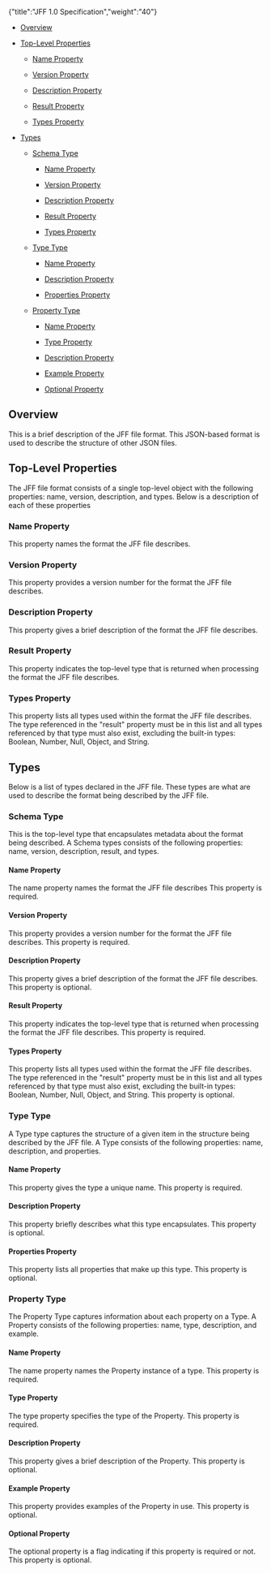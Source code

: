 {"title":"JFF 1.0 Specification","weight":"40"} 

*   [Overview](#Overview)
    
*   [Top-Level Properties](#Top-LevelProperties)
    
    *   [Name Property](#NameProperty)
        
    *   [Version Property](#VersionProperty)
        
    *   [Description Property](#DescriptionProperty)
        
    *   [Result Property](#ResultProperty)
        
    *   [Types Property](#TypesProperty)
        
*   [Types](#Types)
    
    *   [Schema Type](#SchemaType)
        
        *   [Name Property](#NameProperty.1)
            
        *   [Version Property](#VersionProperty.1)
            
        *   [Description Property](#DescriptionProperty.1)
            
        *   [Result Property](#ResultProperty.1)
            
        *   [Types Property](#TypesProperty.1)
            
    *   [Type Type](#TypeType)
        
        *   [Name Property](#NameProperty.2)
            
        *   [Description Property](#DescriptionProperty.2)
            
        *   [Properties Property](#PropertiesProperty)
            
    *   [Property Type](#PropertyType)
        
        *   [Name Property](#NameProperty.3)
            
        *   [Type Property](#TypeProperty)
            
        *   [Description Property](#DescriptionProperty.3)
            
        *   [Example Property](#ExampleProperty)
            
        *   [Optional Property](#OptionalProperty)
            

## Overview

This is a brief description of the JFF file format. This JSON-based format is used to describe the structure of other JSON files.

## Top-Level Properties

The JFF file format consists of a single top-level object with the following properties: name, version, description, and types. Below is a description of each of these properties

### Name Property

This property names the format the JFF file describes.

### Version Property

This property provides a version number for the format the JFF file describes.

### Description Property

This property gives a brief description of the format the JFF file describes.

### Result Property

This property indicates the top-level type that is returned when processing the format the JFF file describes.

### Types Property

This property lists all types used within the format the JFF file describes. The type referenced in the "result" property must be in this list and all types referenced by that type must also exist, excluding the built-in types: Boolean, Number, Null, Object, and String.

## Types

Below is a list of types declared in the JFF file. These types are what are used to describe the format being described by the JFF file.

### Schema Type

This is the top-level type that encapsulates metadata about the format being described. A Schema types consists of the following properties: name, version, description, result, and types.

#### Name Property

The name property names the format the JFF file describes This property is required.

#### Version Property

This property provides a version number for the format the JFF file describes. This property is required.

#### Description Property

This property gives a brief description of the format the JFF file describes. This property is optional.

#### Result Property

This property indicates the top-level type that is returned when processing the format the JFF file describes. This property is required.

#### Types Property

This property lists all types used within the format the JFF file describes. The type referenced in the "result" property must be in this list and all types referenced by that type must also exist, excluding the built-in types: Boolean, Number, Null, Object, and String. This property is optional.

### Type Type

A Type type captures the structure of a given item in the structure being described by the JFF file. A Type consists of the following properties: name, description, and properties.

#### Name Property

This property gives the type a unique name. This property is required.

#### Description Property

This property briefly describes what this type encapsulates. This property is optional.

#### Properties Property

This property lists all properties that make up this type. This property is optional.

### Property Type

The Property Type captures information about each property on a Type. A Property consists of the following properties: name, type, description, and example.

#### Name Property

The name property names the Property instance of a type. This property is required.

#### Type Property

The type property specifies the type of the Property. This property is required.

#### Description Property

This property gives a brief description of the Property. This property is optional.

#### Example Property

This property provides examples of the Property in use. This property is optional.

#### Optional Property

The optional property is a flag indicating if this property is required or not. This property is optional.